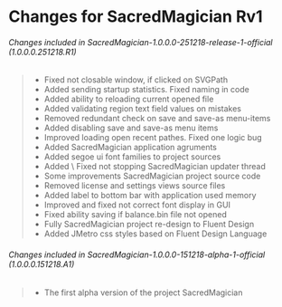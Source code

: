  # Changes for SacredMagician Rv1
  ###### Changes included in SacredMagician-1.0.0.0-251218-release-1-official (1.0.0.0.251218.R1)

> - Fixed not closable window, if clicked on SVGPath
> - Added sending startup statistics. Fixed naming in code
> - Added ability to reloading current opened file
> - Added validating region text field values on mistakes
> - Removed redundant check on save and save-as menu-items
> - Added disabling save and save-as menu items
> - Improved loading open recent pathes. Fixed one logic bug
> - Added SacredMagician application agruments
> - Added segoe ui font families to project sources
> - Added \ Fixed not stopping SacredMagician updater thread
> - Some improvements SacredMagician project source code
> - Removed license and settings views source files
> - Added label to bottom bar with application used memory
> - Improved and fixed not correct font display in GUI
> - Fixed ability saving if balance.bin file not opened
> - Fully SacredMagician project re-design to Fluent Design
> - Added JMetro css styles based on Fluent Design Language

  ###### Changes included in SacredMagician-1.0.0.0-151218-alpha-1-official (1.0.0.0.151218.A1)

> - The first alpha version of the project SacredMagician